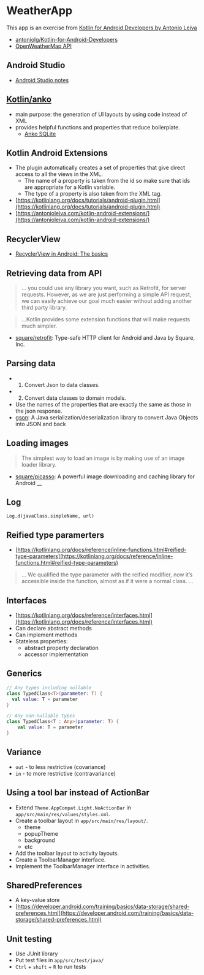 # WeatherApp

This app is an exercise from [Kotlin for Android Developers by Antonio Leiva](https://leanpub.com/kotlin-for-android-developers)

- [antoniolg/Kotlin-for-Android-Developers](https://github.com/antoniolg/Kotlin-for-Android-Developers)
- [OpenWeatherMap API](http://openweathermap.org/)

## Android Studio
- [Android Studio notes](https://gist.github.com/mnishiguchi/58776be507b704653c16aa099604f08c)

## [Kotlin/anko](https://github.com/Kotlin/anko)

- main purpose: the generation of UI layouts by using code instead of XML
- provides helpful functions and properties that reduce boilerplate.
    + [Anko SQLite](https://github.com/Kotlin/anko/wiki/Anko-SQLite)

## Kotlin Android Extensions

- The plugin automatically creates a set of properties that give direct access to all the views in the XML.
    + The name of a property is taken from the id so make sure that ids are appropriate for a Kotlin variable.
    + The type of a property is also taken from the XML tag.
- [https://kotlinlang.org/docs/tutorials/android-plugin.html](https://kotlinlang.org/docs/tutorials/android-plugin.html)
- [https://antonioleiva.com/kotlin-android-extensions/](https://antonioleiva.com/kotlin-android-extensions/)


## RecyclerView

- [RecyclerView in Android: The basics](https://antonioleiva.com/recyclerview/)

## Retrieving data from API

> ... you could use any library you want, such as Retrofit, for server requests. However, as
we are just performing a simple API request, we can easily achieve our goal much
easier without adding another third party library.

> ...Kotlin provides some extension functions that will make requests much simpler.

- [square/retrofit](https://github.com/square/retrofit): Type-safe HTTP client for Android and Java by Square, Inc.

## Parsing data

- 1. Convert Json to data classes.
- 2. Convert data classes to domain models.
- Use the names of the properties that are exactly the same as those in the json response.
- [gson](https://github.com/google/gson): A Java serialization/deserialization library to convert Java Objects into JSON and back

## Loading images

> The simplest way to load an image is by making use of an image loader library.

- [square/picasso](http://square.github.io/picasso/): A powerful image downloading and caching library for Android
__
## Log

```
Log.d(javaClass.simpleName, url)
```

## Reified type paramerters
- [https://kotlinlang.org/docs/reference/inline-functions.html#reified-type-parameters](https://kotlinlang.org/docs/reference/inline-functions.html#reified-type-parameters)

> ... We qualified the type parameter with the reified modifier, now it’s accessible inside the function, almost as if it were a normal class. ...

## Interfaces
- [https://kotlinlang.org/docs/reference/interfaces.html](https://kotlinlang.org/docs/reference/interfaces.html)
- Can declare abstract methods
- Can implement methods
- Stateless properties:
  + abstract property declaration
  + accessor implementation

## Generics

```kotlin
// Any types including nullable
class TypedClass<T>(parameter: T) {
  val value: T = parameter
}
```

```kotlin
// Any non-nullable types
class TypedClass<T : Any>(parameter: T) {
    val value: T = parameter
}
```

## Variance
- `out` - to less restrictive (covariance)
- `in` - to more restrictive (contravariance) 

## Using a tool bar instead of ActionBar
- Extend `Theme.AppCompat.Light.NoActionBar` in `app/src/main/res/values/styles.xml`.
- Create a toolbar layout in `app/src/main/res/layout/`.
  + theme 
  + popupTheme
  + background 
  + etc
- Add the toolbar layout to activity layouts.
- Create a ToolbarManager interface.
- Implement the ToolbarManager interface in activities.

## SharedPreferences
- A key-value store
- [https://developer.android.com/training/basics/data-storage/shared-preferences.html](https://developer.android.com/training/basics/data-storage/shared-preferences.html)

## Unit testing
- Use JUnit library
- Put test files in `app/src/test/java/`
- `Ctrl` + `shift` + `R` to run tests
